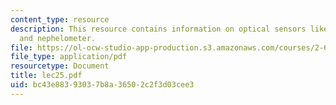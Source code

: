 ```yaml
---
content_type: resource
description: This resource contains information on optical sensors like shadowgraph
  and nephelometer.
file: https://ol-ocw-studio-app-production.s3.amazonaws.com/courses/2-693-principles-of-oceanographic-instrument-systems-sensors-and-measurements-13-998-spring-2004/bc43e88393037b8a36502c2f3d03cee3_lec25.pdf
file_type: application/pdf
resourcetype: Document
title: lec25.pdf
uid: bc43e883-9303-7b8a-3650-2c2f3d03cee3
---
```

